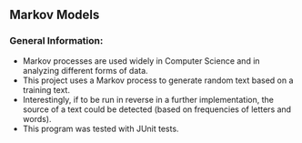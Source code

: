 ## Markov Models

### General Information: 
- Markov processes are used widely in Computer Science and in analyzing different forms of data.  
- This project uses a Markov process to generate random text based on a training text.
- Interestingly, if to be run in reverse in a further implementation, the source of a text could be detected (based on frequencies of letters and words).
- This program was tested with JUnit tests. 




